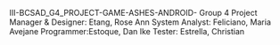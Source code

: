 III-BCSAD_G4_PROJECT-GAME-ASHES-ANDROID-
Group 4
Project Manager & Designer: Etang, Rose Ann
System Analyst: Feliciano, Maria Avejane
Programmer:Estoque, Dan Ike
Tester: Estrella, Christian

